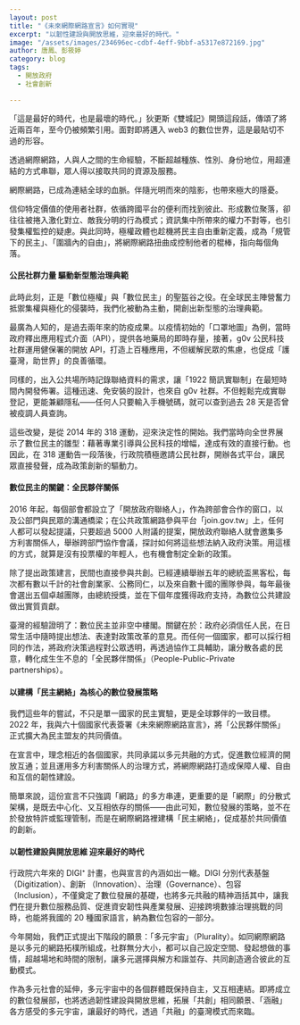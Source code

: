 ```yaml
---
layout: post
title: "《未來網際網路宣言》如何實現"
excerpt: "以韌性建設與開放思維，迎來最好的時代。"
image: "/assets/images/234696ec-cdbf-4eff-9bbf-a5317e872169.jpg"
author: 唐鳳、彭筱婷
category: blog
tags:
  - 開放政府
  - 社會創新

---
```


「這是最好的時代，也是最壞的時代。」狄更斯《雙城記》開頭這段話，傳頌了將近兩百年，至今仍被頻繁引用。面對即將邁入 web3 的數位世界，這是最貼切不過的形容。

透過網際網路，人與人之間的生命經驗，不斷超越種族、性別、身份地位，用超連結的方式串聯，眾人得以接取共同的資源及服務。

網際網路，已成為連結全球的血脈。伴隨光明而來的陰影，也帶來極大的隱憂。

信仰特定價值的使用者社群，依循跨國平台的便利而找到彼此、形成數位聚落，卻往往被捲入激化對立、敵我分明的行為模式；資訊集中所帶來的權力不對等，也引發集權監控的疑慮。與此同時，極權政體也趁機將民主自由重新定義，成為「規管下的民主」、「圍牆內的自由」，將網際網路扭曲成控制他者的棍棒，指向每個角落。

#### 公民社群力量 驅動新型態治理典範

此時此刻，正是「數位極權」與「數位民主」的聖盔谷之役。在全球民主陣營奮力抵禦集權與極化的侵襲時，我們化被動為主動，開創出新型態的治理典範。

最廣為人知的，是過去兩年來的防疫成果。以疫情初始的「口罩地圖」為例，當時政府釋出應用程式介面（API），提供各地藥局的即時存量，接著，g0v 公民科技社群運用健保署的開放 API，打造上百種應用，不但緩解民眾的焦慮，也促成「護臺灣，助世界」的良善循環。

同樣的，出入公共場所時記錄聯絡資料的需求，讓「1922 簡訊實聯制」在最短時間內開發佈署。這種迅速、免安裝的設計，也來自 g0v 社群。不但輕鬆完成實聯登記，更能兼顧隱私——任何人只要輸入手機號碼，就可以查到過去 28 天是否曾被疫調人員查詢。

這些改變，是從 2014 年的 318 運動，迎來決定性的開始。我們當時向全世界展示了數位民主的雛型：藉著專業引導與公民科技的增幅，達成有效的直接行動。也因此，在 318 運動告一段落後，行政院積極邀請公民社群，開辦各式平台，讓民眾直接發聲，成為政策創新的驅動力。

#### 數位民主的關鍵：全民夥伴關係

2016 年起，每個部會都設立了「開放政府聯絡人」，作為跨部會合作的窗口，以及公部門與民眾的溝通橋梁；在公共政策網路參與平台「join.gov.tw」上，任何人都可以發起提議，只要超過 5000 人附議的提案，開放政府聯絡人就會邀集多方利害關係人，舉辦跨部門協作會議，探討如何將這些想法納入政府決策。用這樣的方式，就算是沒有投票權的年輕人，也有機會制定全新的政策。

除了提出政策建言，民間也直接參與共創。已經連續舉辦五年的總統盃黑客松，每次都有數以千計的社會創業家、公務同仁，以及來自數十國的團隊參與，每年最後會選出五個卓越團隊，由總統授獎，並在下個年度獲得政府支持，為數位公共建設做出實質貢獻。

臺灣的經驗證明了：數位民主並非空中樓閣。關鍵在於：政府必須信任人民，在日常生活中隨時提出想法、表達對政策改革的意見。而任何一個國家，都可以採行相同的作法，將政府決策過程對公眾透明，再透過協作工具輔助，讓分散各處的民意，轉化成生生不息的「全民夥伴關係」（People-Public-Private partnerships）。

#### 以建構「民主網絡」為核心的數位發展策略

我們這些年的嘗試，不只是單一國家的民主實驗，更是全球夥伴的一致目標。2022 年，我與六十個國家代表簽署《未來網際網路宣言》，將「公民夥伴關係」正式擴大為民主盟友的共同價值。

在宣言中，理念相近的各個國家，共同承諾以多元共融的方式，促進數位經濟的開放互通；並且運用多方利害關係人的治理方式，將網際網路打造成保障人權、自由和互信的韌性建設。

簡單來說，這份宣言不只強調「網路」的多方串連，更重要的是「網際」的分散式架構，是既去中心化、又互相依存的關係——由此可知，數位發展的策略，並不在於發放特許或監理管制，而是在網際網路裡建構「民主網絡」，促成基於共同價值的創新。

#### 以韌性建設與開放思維 迎來最好的時代 

行政院六年來的 DIGI⁺ 計畫，也與宣言的內涵如出一轍。DIGI 分別代表基盤（Digitization）、創新 （Innovation）、治理（Governance）、包容（Inclusion），不僅奠定了數位發展的基礎，也將多元共融的精神涵括其中，讓我們在提升數位服務品質、促進資安韌性與產業發展、迎接跨境數據治理挑戰的同時，也能將我國的 20 種國家語言，納為數位包容的一部分。

今年開始，我們正式提出下階段的願景：「多元宇宙」（Plurality）。如同網際網路是以多元的網路拓樸所組成，社群無分大小，都可以自己設定空間、發起想做的事情，超越場地和時間的限制，讓多元選擇與解方和諧並存、共同創造適合彼此的互動模式。

作為多元社會的延伸，多元宇宙中的各個群體既保持自主，又互相連結。即將成立的數位發展部，也將透過韌性建設與開放思維，拓展「共創」相同願景、「涵融」各方感受的多元宇宙，讓最好的時代，透過「共融」的臺灣模式而來臨。
